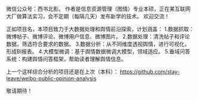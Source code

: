 

微信公众号：西书北影。
作者是信息资源管理（图情）专业本硕，正在某互联网大厂做算法实习，会不定期（每隔几天）发布新学的技术。
欢迎交流！

正如项目名，本项目致力于大数据处理和舆情前沿探索，计划涵盖：
1.数据抓取：微博帖子、微博评论、微博用户信息、微博图片。
2.数据处理：清洗帖子和评论数据，筛选符合要求的数据。
3.数据分析：从不同维度透视舆情，进行可视化，形成BI报表。
4.大模型微调：基于舆情数据微调大模型，领域适应。
5.垂域问答系统：构建舆情问答框架，帮助读者理解舆情信息。

上一个这样综合分析的项目还是在上次（本科）：
https://github.com/stay-leave/weibo-public-opinion-analysis

敬请期待！
